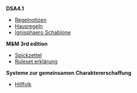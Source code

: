 <b>DSA4.1</b>
<ul>
<li><a href='https://htmlpreview.github.io/?https://github.com/Dragonjester/P-P-Kram/blob/master/DSA/Regelnotizen.html'>Regelnotizen</a></li>
<li><a href='https://htmlpreview.github.io/?https://github.com/Dragonjester/P-P-Kram/blob/master/DSA/Hausregeln.html'>Hausregeln</a></li>
<li><a href='https://github.com/Dragonjester/P-P-Kram/raw/master/DSA/Ignisphaero%20Schablone.png'>Ignisphaero Schablone</a></li>
</ul>

<b>M&M 3rd edition</b>
<ul>
<li><a href='https://github.com/Dragonjester/P-P-Kram/raw/master/M%26M/M%26M%20Spickzettel.ods'>Spickzettel</a></li>
<li><a href='https://github.com/Dragonjester/P-P-Kram/raw/master/M%26M/20150429%20-%20M%26M%20Ruleset%20erkl%C3%A4rung.pdf'>Ruleset erklärung</a></li>
</ul>
<b>Systeme zur gemeinsamen Charaktererschaffung</b>
<ul>
<li><a href='https://htmlpreview.github.io/?https://github.com/Dragonjester/P-P-Kram/blob/master/Systeme%20zur%20gemeinsamen%20Erstellung%20von%20Charakteren/hillfolk.html'>Hillfolk</a></li>
</ul>